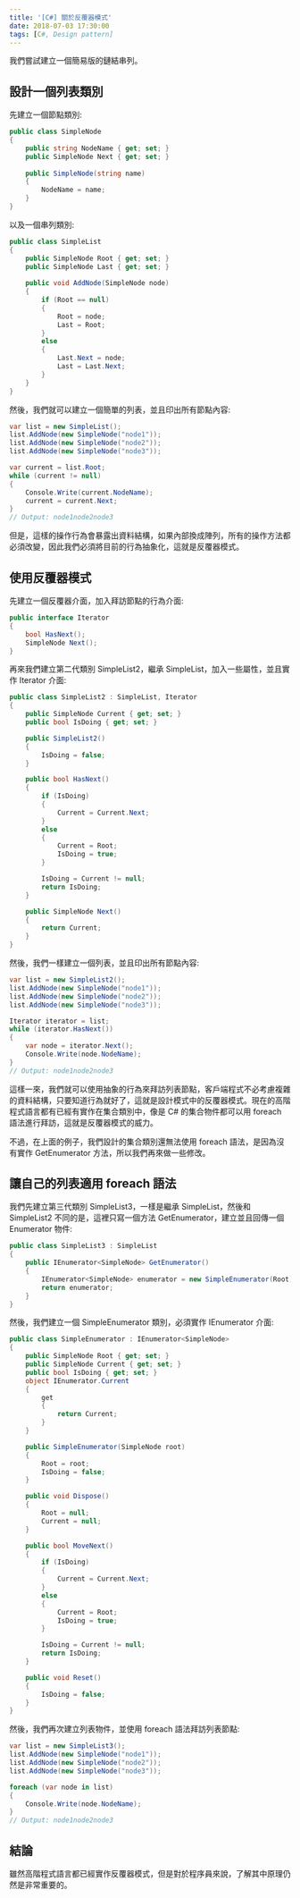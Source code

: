 ```yaml
---
title: '[C#] 關於反覆器模式'
date: 2018-07-03 17:30:00
tags: [C#, Design pattern]
---
```


我們嘗試建立一個簡易版的鏈結串列。

## 設計一個列表類別

先建立一個節點類別:

``` csharp
public class SimpleNode
{
    public string NodeName { get; set; }
    public SimpleNode Next { get; set; }
    
    public SimpleNode(string name)
    {
        NodeName = name;
    }
}
```

<!-- more --> 

以及一個串列類別:

``` csharp
public class SimpleList
{
    public SimpleNode Root { get; set; }
    public SimpleNode Last { get; set; }
    
    public void AddNode(SimpleNode node)
    {
        if (Root == null)
        {
            Root = node;
            Last = Root;
        }
        else
        {
            Last.Next = node;
            Last = Last.Next;
        }
    }
}
```

然後，我們就可以建立一個簡單的列表，並且印出所有節點內容:

``` csharp
var list = new SimpleList();
list.AddNode(new SimpleNode("node1"));
list.AddNode(new SimpleNode("node2"));
list.AddNode(new SimpleNode("node3"));

var current = list.Root;
while (current != null)
{
    Console.Write(current.NodeName);
    current = current.Next;
}
// Output: node1node2node3
```

但是，這樣的操作行為會暴露出資料結構，如果內部換成陣列，所有的操作方法都必須改變，因此我們必須將目前的行為抽象化，這就是反覆器模式。

## 使用反覆器模式

先建立一個反覆器介面，加入拜訪節點的行為介面:

``` csharp
public interface Iterator
{
    bool HasNext();
    SimpleNode Next();
}
```

再來我們建立第二代類別 SimpleList2，繼承 SimpleList，加入一些屬性，並且實作 Iterator 介面:

``` csharp
public class SimpleList2 : SimpleList, Iterator
{
    public SimpleNode Current { get; set; }
    public bool IsDoing { get; set; }

    public SimpleList2()
    {
        IsDoing = false;
    }

    public bool HasNext()
    {
        if (IsDoing)
        {
            Current = Current.Next;
        }
        else
        {
            Current = Root;
            IsDoing = true;
        }

        IsDoing = Current != null;
        return IsDoing;
    }

    public SimpleNode Next()
    {
        return Current;
    }
}
```

然後，我們一樣建立一個列表，並且印出所有節點內容:

``` csharp
var list = new SimpleList2();
list.AddNode(new SimpleNode("node1"));
list.AddNode(new SimpleNode("node2"));
list.AddNode(new SimpleNode("node3"));

Iterator iterator = list;
while (iterator.HasNext())
{
    var node = iterator.Next();
    Console.Write(node.NodeName);
}
// Output: node1node2node3
```

這樣一來，我們就可以使用抽象的行為來拜訪列表節點，客戶端程式不必考慮複雜的資料結構，只要知道行為就好了，這就是設計模式中的反覆器模式。現在的高階程式語言都有已經有實作在集合類別中，像是 C# 的集合物件都可以用 foreach 語法進行拜訪，這就是反覆器模式的威力。

不過，在上面的例子，我們設計的集合類別還無法使用 foreach 語法，是因為沒有實作 GetEnumerator 方法，所以我們再來做一些修改。

## 讓自己的列表適用 foreach 語法

我們先建立第三代類別 SimpleList3，一樣是繼承 SimpleList，然後和 SimpleList2 不同的是，這裡只寫一個方法  GetEnumerator，建立並且回傳一個 Enumerator 物件:

``` csharp
public class SimpleList3 : SimpleList
{
    public IEnumerator<SimpleNode> GetEnumerator()
    {
        IEnumerator<SimpleNode> enumerator = new SimpleEnumerator(Root);
        return enumerator; 
    }
}
```

然後，我們建立一個 SimpleEnumerator 類別，必須實作 IEnumerator 介面:

``` csharp
public class SimpleEnumerator : IEnumerator<SimpleNode>
{      
    public SimpleNode Root { get; set; }
    public SimpleNode Current { get; set; }
    public bool IsDoing { get; set; }
    object IEnumerator.Current
    {
        get
        {
            return Current;
        }
    }

    public SimpleEnumerator(SimpleNode root)
    {
        Root = root;
        IsDoing = false;
    }

    public void Dispose()
    {
        Root = null;
        Current = null;
    }

    public bool MoveNext()
    {
        if (IsDoing)
        {
            Current = Current.Next;
        }
        else
        {
            Current = Root;
            IsDoing = true;
        }

        IsDoing = Current != null;
        return IsDoing;
    }

    public void Reset()
    {
        IsDoing = false;
    }
}
```

然後，我們再次建立列表物件，並使用 foreach 語法拜訪列表節點:

``` csharp
var list = new SimpleList3();
list.AddNode(new SimpleNode("node1"));
list.AddNode(new SimpleNode("node2"));
list.AddNode(new SimpleNode("node3"));

foreach (var node in list)
{
    Console.Write(node.NodeName);
}
// Output: node1node2node3
```

## 結論

雖然高階程式語言都已經實作反覆器模式，但是對於程序員來說，了解其中原理仍然是非常重要的。

